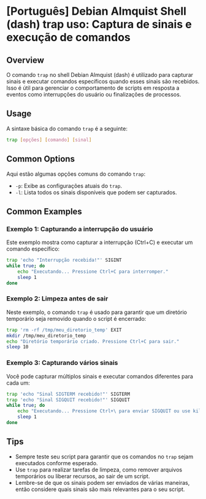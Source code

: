 # [Português] Debian Almquist Shell (dash) trap uso: Captura de sinais e execução de comandos

## Overview
O comando `trap` no shell Debian Almquist (dash) é utilizado para capturar sinais e executar comandos específicos quando esses sinais são recebidos. Isso é útil para gerenciar o comportamento de scripts em resposta a eventos como interrupções do usuário ou finalizações de processos.

## Usage
A sintaxe básica do comando `trap` é a seguinte:

```sh
trap [opções] [comando] [sinal]
```

## Common Options
Aqui estão algumas opções comuns do comando `trap`:

- `-p`: Exibe as configurações atuais do `trap`.
- `-l`: Lista todos os sinais disponíveis que podem ser capturados.

## Common Examples

### Exemplo 1: Capturando a interrupção do usuário
Este exemplo mostra como capturar a interrupção (Ctrl+C) e executar um comando específico:

```sh
trap 'echo "Interrupção recebida!"' SIGINT
while true; do
    echo "Executando... Pressione Ctrl+C para interromper."
    sleep 1
done
```

### Exemplo 2: Limpeza antes de sair
Neste exemplo, o comando `trap` é usado para garantir que um diretório temporário seja removido quando o script é encerrado:

```sh
trap 'rm -rf /tmp/meu_diretorio_temp' EXIT
mkdir /tmp/meu_diretorio_temp
echo "Diretório temporário criado. Pressione Ctrl+C para sair."
sleep 10
```

### Exemplo 3: Capturando vários sinais
Você pode capturar múltiplos sinais e executar comandos diferentes para cada um:

```sh
trap 'echo "Sinal SIGTERM recebido!"' SIGTERM
trap 'echo "Sinal SIGQUIT recebido!"' SIGQUIT
while true; do
    echo "Executando... Pressione Ctrl+\ para enviar SIGQUIT ou use kill para enviar SIGTERM."
    sleep 1
done
```

## Tips
- Sempre teste seu script para garantir que os comandos no `trap` sejam executados conforme esperado.
- Use `trap` para realizar tarefas de limpeza, como remover arquivos temporários ou liberar recursos, ao sair de um script.
- Lembre-se de que os sinais podem ser enviados de várias maneiras, então considere quais sinais são mais relevantes para o seu script.